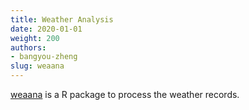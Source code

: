```yaml
---
title: Weather Analysis
date: 2020-01-01
weight: 200
authors:
- bangyou-zheng
slug: weaana
---
```


[weaana](https://github.com/byzheng/weaana) is a R package to process the weather records.

 